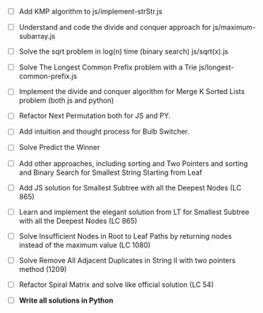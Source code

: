 
- [ ] Add KMP algorithm to js/implement-strStr.js

- [ ] Understand and code the divide and conquer approach for js/maximum-subarray.js
- [ ] Solve the sqrt problem in log(n) time (binary search) js/sqrt(x).js
- [ ] Solve The Longest Common Prefix problem with a Trie js/longest-common-prefix.js
- [ ] Implement the divide and conquer algorithm for Merge K Sorted Lists problem (both js and python)
- [ ] Refactor Next Permutation both for JS and PY.
- [ ] Add intuition and thought process for Bulb Switcher.
- [ ] Solve Predict the Winner
- [ ] Add other approaches, including sorting and Two Pointers and sorting and Binary Search for Smallest String Starting from Leaf
- [ ] Add JS solution for Smallest Subtree with all the Deepest Nodes (LC 865)
- [ ] Learn and implement the elegant solution from LT for Smallest Subtree with all the Deepest Nodes (LC 865)
- [ ] Solve Insufficient Nodes in Root to Leaf Paths by returning nodes instead of the maximum value (LC 1080)
- [ ] Solve Remove All Adjacent Duplicates in String II with two pointers method (1209)
- [ ] Refactor Spiral Matrix and solve like official solution (LC 54)

- [ ] **Write all solutions in Python**